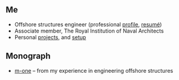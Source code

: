 ## Me

- Offshore structures engineer (professional [profile][l], [resum&eacute;][r])
- Associate member, The Royal Institution of Naval Architects
- Personal [projects][p], and [setup][s]

## Monograph

- [m-one][m] &ndash; from my experience in engineering offshore structures

[l]: https://www.linkedin.com/in/ckunte
[m]: https://github.com/ckunte/m-one/releases/
[p]: https://github.com/ckunte/ckunte/blob/master/proj.md
[r]: https://github.com/ckunte/resume/releases
[s]: https://github.com/ckunte/ckunte/blob/master/uses.md
